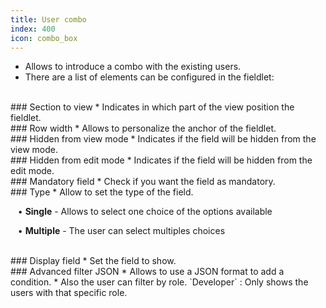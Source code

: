 ```yaml
---
title: User combo
index: 400
icon: combo_box
---
```

* Allows to introduce a combo with the existing users.
* There are a list of elements can be configured in the fieldlet:

<br />
### Section to view
* Indicates in which part of the view position the fieldlet.

<br />
### Row width
* Allows to personalize the anchor of the fieldlet.

<br />
### Hidden from view mode
* Indicates if the field will be hidden from the view mode.

<br />
### Hidden from edit mode
* Indicates if the field will be hidden from the edit mode.

<br />
### Mandatory field
* Check if you want the field as mandatory.

<br />
### Type
* Allow to set the type of the field. <br />

&nbsp; &nbsp;• **Single** - Allows to select one choice of the options available <br />

&nbsp; &nbsp;• **Multiple** - The user can select multiples choices <br />
<!--- &nbsp; &nbsp;• **Grid** -  -->

<br />
### Display field
* Set the field to show.

<br />
### Advanced filter JSON
* Allows to use a JSON format to add a condition. 
* Also the user can filter by role. `Developer` : Only shows the users with that specific role.

